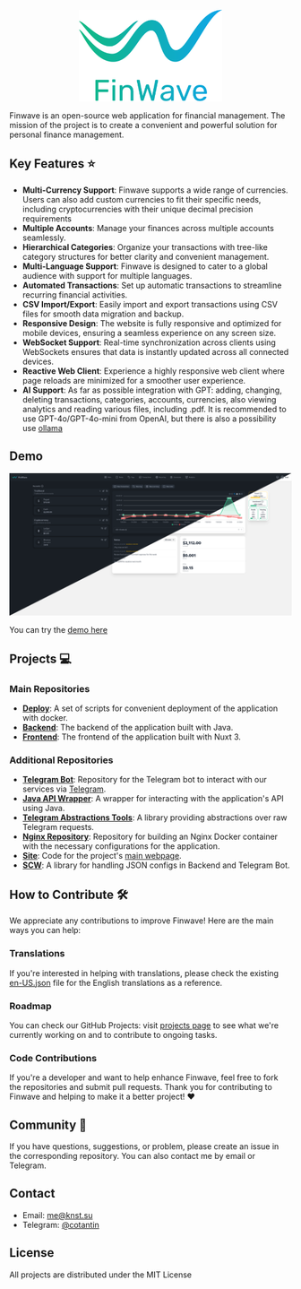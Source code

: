 <p align="center">
    <img src="https://github.com/FinWave-App/.github/blob/main/icons/logo_color.svg?raw=true" alt="FinWave logo" style="width:256px;">
</p>

Finwave is an open-source web application for financial management. The mission of the project is to create a convenient and powerful solution for personal finance management.

## Key Features ⭐

- **Multi-Currency Support**: Finwave supports a wide range of currencies. Users can also add custom currencies to fit their specific needs, including cryptocurrencies with their unique decimal precision requirements
- **Multiple Accounts**: Manage your finances across multiple accounts seamlessly.
- **Hierarchical Categories**: Organize your transactions with tree-like category structures for better clarity and convenient management.
- **Multi-Language Support**: Finwave is designed to cater to a global audience with support for multiple languages.
- **Automated Transactions**: Set up automatic transactions to streamline recurring financial activities.
- **CSV Import/Export**: Easily import and export transactions using CSV files for smooth data migration and backup.
- **Responsive Design**: The website is fully responsive and optimized for mobile devices, ensuring a seamless experience on any screen size.
- **WebSocket Support**: Real-time synchronization across clients using WebSockets ensures that data is instantly updated across all connected devices.
- **Reactive Web Client**: Experience a highly responsive web client where page reloads are minimized for a smoother user experience.
- **AI Support**: As far as possible integration with GPT: adding, changing, deleting transactions, categories, accounts, currencies, also viewing analytics and reading various files, including .pdf. It is recommended to use GPT-4o/GPT-4o-mini from OpenAI, but there is also a possibility use [ollama](https://github.com/ollama/ollama)

## Demo

<p align="center">
    <img src="https://github.com/FinWave-App/.github/blob/main/icons/demo-view.png?raw=true" alt="FinWave logo" style="width:1024px;">
</p>

You can try the [demo here](https://demo.finwave.app/)

## Projects 💻

### Main Repositories
- [**Deploy**](https://github.com/FinWave-App/FinWave-Deploy): A set of scripts for convenient deployment of the application with docker.
- [**Backend**](https://github.com/FinWave-App/FinWave-Backend): The backend of the application built with Java.
- [**Frontend**](https://github.com/FinWave-App/FinWave-Frontend): The frontend of the application built with Nuxt 3.

### Additional Repositories
- [**Telegram Bot**](https://github.com/FinWave-App/FinWave-Telegram-Bot): Repository for the Telegram bot to interact with our services via [Telegram](https://telegram.org/).
- [**Java API Wrapper**](https://github.com/FinWave-App/FinWave-Java-API): A wrapper for interacting with the application's API using Java.
- [**Telegram Abstractions Tools**](https://github.com/FinWave-App/Telegram-Abstractions-Tools): A library providing abstractions over raw Telegram requests.
- [**Nginx Repository**](https://github.com/FinWave-App/FinWave-Nginx): Repository for building an Nginx Docker container with the necessary configurations for the application.
- [**Site**](https://github.com/FinWave-App/FinWave-Site): Code for the project's [main webpage](https://finwave.app).
- [**SCW**](https://github.com/FinWave-App/FinWave-SCW): A library for handling JSON configs in Backend and Telegram Bot.

## How to Contribute 🛠️

We appreciate any contributions to improve Finwave! Here are the main ways you can help:

### Translations

If you're interested in helping with translations, please check the existing [en-US.json](https://github.com/FinWave-App/FinWave-Frontend/blob/master/lang/en-US.json) file for the English translations as a reference.

### Roadmap

You can сheck our GitHub Projects: visit [projects page](https://github.com/orgs/FinWave-App/projects) to see what we're currently working on and to contribute to ongoing tasks.

### Code Contributions

If you're a developer and want to help enhance Finwave, feel free to fork the repositories and submit pull requests.
Thank you for contributing to Finwave and helping to make it a better project! ❤️

## Community 🙋

If you have questions, suggestions, or problem, please create an issue in the corresponding repository. You can also contact me by email or Telegram.

## Contact

- Email: [me@knst.su](mailto:me@knst.su)
- Telegram: [@cotantin](https://t.me/cotantin)

## License

All projects are distributed under the MIT License
